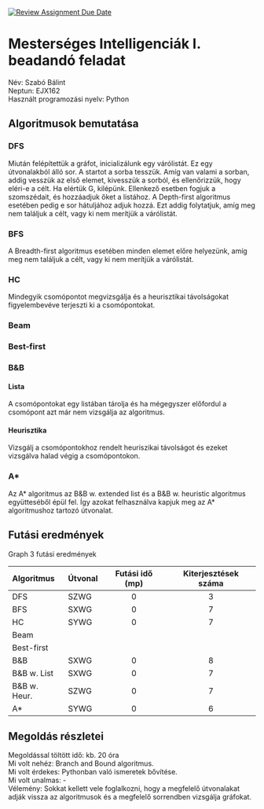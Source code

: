 [![Review Assignment Due Date](https://classroom.github.com/assets/deadline-readme-button-24ddc0f5d75046c5622901739e7c5dd533143b0c8e959d652212380cedb1ea36.svg)](https://classroom.github.com/a/B-yYWhOU)
# Mesterséges Intelligenciák I. beadandó feladat

Név: Szabó Bálint \
Neptun: EJX162 \
Használt programozási nyelv: Python

## Algoritmusok bemutatása

### DFS
Miután felépítettük a gráfot, inicializálunk egy várólistát. Ez egy útvonalakból álló sor. A startot a sorba tesszük. Amíg van valami a sorban, addig vesszük az első elemet, kivesszük a sorból, és ellenőrizzük, hogy eléri-e a célt. Ha elértük 
G, kilépünk. Ellenkező esetben fogjuk a szomszédait, és hozzáadjuk őket a listához. A Depth-first algoritmus esetében pedig e sor hátuljához adjuk hozzá. Ezt addig folytatjuk, amíg meg nem találjuk a célt, vagy ki nem merítjük a várólistát.
### BFS
A Breadth-first algoritmus esetében minden elemet előre helyezünk, amíg meg nem találjuk a célt, vagy ki nem merítjük a várólistát.
### HC
Mindegyik csomópontot megvizsgálja és a heurisztikai távolságokat figyelembevéve terjeszti ki a csomópontokat.
### Beam

### Best-first

### B&B

#### Lista
A csomópontokat egy listában tárolja és ha mégegyszer előfordul a csomópont azt már nem vizsgálja az algoritmus.
#### Heurisztika
Vizsgálj a csomópontokhoz rendelt heuriszikai távolságot és ezeket vizsgálva halad végig a csomópontokon.
### A\*
Az A* algoritmus az B&B w. extended list és a B&B w. heuristic algoritmus együtteséből épül fel. Így azokat felhasználva kapjuk meg az A* algoritmushoz tartozó útvonalat.
## Futási eredmények
Graph 3 futási eredmények

| Algoritmus   | Útvonal | Futási idő (mp) | Kiterjesztések száma |
|:-------------|:--------|:---------------:|:--------------------:|
| DFS          |  SZWG   |       0         |          3           |
| BFS          |  SXWG   |       0         |          7           |
| HC           |  SYWG   |       0         |          7           |
| Beam         |         |                 |                      |
| Best-first   |         |                 |                      |
| B&B          |  SXWG   |       0         |          8           |
| B&B w. List  |  SXWG   |       0         |          7           |
| B&B w. Heur. |  SZWG   |       0         |          7           |
| A*           |  SYWG   |       0         |          6           |

## Megoldás részletei

Megoldással töltött idő: kb. 20 óra \
Mi volt nehéz: Branch and Bound algoritmus. \
Mi volt érdekes: Pythonban való ismeretek bővítése. \
Mi volt unalmas: - \
Vélemény: Sokkat kellett vele foglalkozni, hogy a megfelelő útvonalakat adják vissza az algoritmusok és a megfelelő sorrendben vizsgálja gráfokat.
